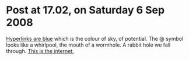 # Post at 17.02, on Saturday 6 Sep 2008

[Hyperlinks are blue](/home/2005/10/28/blue_is_the_colour "I'm watching Brief
Encounter on tele at the moment, it's pretty good.") which is the colour of
sky, of potential. The @ symbol looks like a whirlpool, the mouth of a
wormhole. A rabbit hole we fall through. [This is the
internet.](/home/more/2008/09/theinternet.gif "All hail.")
